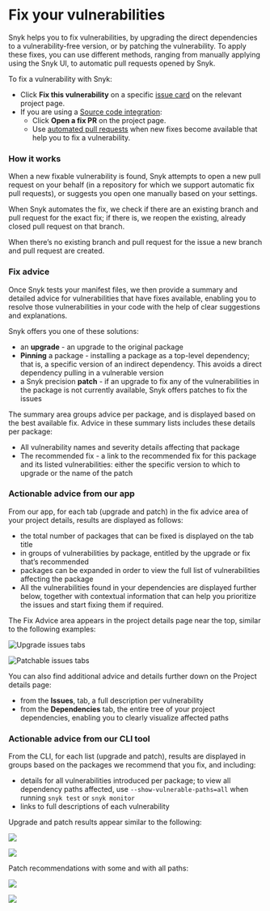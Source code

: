 # Fix your vulnerabilities

Snyk helps you to fix vulnerabilities, by upgrading the direct dependencies to a vulnerability-free version, or by patching the vulnerability. To apply these fixes, you can use different methods, ranging from manually applying using the Snyk UI, to automatic pull requests opened by Snyk.

To fix a vulnerability with Snyk:

* Click **Fix this vulnerability** on a specific [issue card](../../../snyk-web-ui/introduction-to-snyk-projects/issue-card-information.md) on the relevant project page.
* If you are using a [Source code integration](../../../integrations/git-repository-scm-integrations/):
  * Click **Open a fix PR** on the project page.
  * Use [automated pull requests](../../../products/snyk-open-source/open-source-basics/fix-pull-requests-for-new-vulnerabilities.md) when new fixes become available that help you to fix a vulnerability.

### How it works

When a new fixable vulnerability is found, Snyk attempts to open a new pull request on your behalf (in a repository for which we support automatic fix pull requests), or suggests you open one manually based on your settings.

When Snyk automates the fix, we check if there are an existing branch and pull request for the exact fix; if there is, we reopen the existing, already closed pull request on that branch.

When there’s no existing branch and pull request for the issue a new branch and pull request are created.

### Fix advice

Once Snyk tests your manifest files, we then provide a summary and detailed advice for vulnerabilities that have fixes available, enabling you to resolve those vulnerabilities in your code with the help of clear suggestions and explanations.

Snyk offers you one of these solutions:

* an **upgrade** - an upgrade to the original package
* **Pinning** a package - installing a package as a top-level dependency; that is, a specific version of an indirect dependency. This avoids a direct dependency pulling in a vulnerable version
* a Snyk precision **patch** - if an upgrade to fix any of the vulnerabilities in the package is not currently available, Snyk offers patches to fix the issues

The summary area groups advice per package, and is displayed based on the best available fix. Advice in these summary lists includes these details per package:

* All vulnerability names and severity details affecting that package
* The recommended fix - a link to the recommended fix for this package and its listed vulnerabilities: either the specific version to which to upgrade or the name of the patch

### Actionable advice from our app

From our app, for each tab (upgrade and patch) in the fix advice area of your project details, results are displayed as follows:

* the total number of packages that can be fixed is displayed on the tab title
* in groups of vulnerabilities by package, entitled by the upgrade or fix that’s recommended
* packages can be expanded in order to view the full list of vulnerabilities affecting the package
* All the vulnerabilities found in your dependencies are displayed further below, together with contextual information that can help you prioritize the issues and start fixing them if required.

The Fix Advice area appears in the project details page near the top, similar to the following examples:

![Upgrade issues tabs](<../../../.gitbook/assets/Screenshot 2021-10-12 at 14.08.13.png>)

![Patchable issues tabs](<../../../.gitbook/assets/Screenshot 2021-10-12 at 14.10.00 (1).png>)

You can also find additional advice and details further down on the Project details page:

* from the **Issues**, tab, a full description per vulnerability
* from the **Dependencies** tab, the entire tree of your project dependencies, enabling you to clearly visualize affected paths

### Actionable advice from our CLI tool

From the CLI, for each list (upgrade and patch), results are displayed in groups based on the packages we recommend that you fix, and including:

* details for all vulnerabilities introduced per package; to view all dependency paths affected, use `--show-vulnerable-paths=all` when running `snyk test` or `snyk monitor`
* links to full descriptions of each vulnerability

Upgrade and patch results appear similar to the following:

![](<../../../.gitbook/assets/image (17) (1) (1).png>)

![](<../../../.gitbook/assets/image (49) (1).png>)

Patch recommendations with some and with all paths:

![](../../../.gitbook/assets/uuid-1afca091-a9a5-d42c-40b6-f48aa0e72584-en.png)

![](<../../../.gitbook/assets/image (3) (1) (2).png>)

